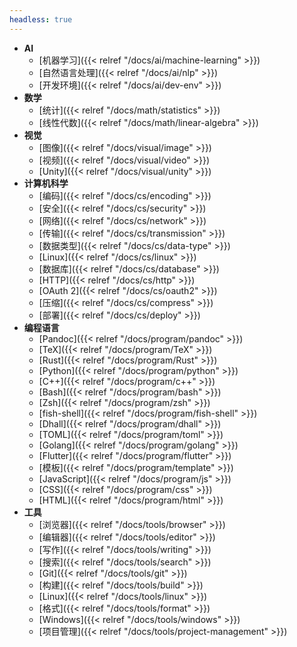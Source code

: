 ```yaml
---
headless: true
---
```


- **AI**
  - [机器学习]({{< relref "/docs/ai/machine-learning" >}})
  - [自然语言处理]({{< relref "/docs/ai/nlp" >}})
  - [开发环境]({{< relref "/docs/ai/dev-env" >}})
- **数学**
  - [统计]({{< relref "/docs/math/statistics" >}})
  - [线性代数]({{< relref "/docs/math/linear-algebra" >}})
- **视觉**
  - [图像]({{< relref "/docs/visual/image" >}})
  - [视频]({{< relref "/docs/visual/video" >}})
  - [Unity]({{< relref "/docs/visual/unity" >}})
- **计算机科学**
  - [编码]({{< relref "/docs/cs/encoding" >}})
  - [安全]({{< relref "/docs/cs/security" >}})
  - [网络]({{< relref "/docs/cs/network" >}})
  - [传输]({{< relref "/docs/cs/transmission" >}})
  - [数据类型]({{< relref "/docs/cs/data-type" >}})
  - [Linux]({{< relref "/docs/cs/linux" >}})
  - [数据库]({{< relref "/docs/cs/database" >}})
  - [HTTP]({{< relref "/docs/cs/http" >}})
  - [OAuth 2]({{< relref "/docs/cs/oauth2" >}})
  - [压缩]({{< relref "/docs/cs/compress" >}})
  - [部署]({{< relref "/docs/cs/deploy" >}})
- **编程语言**
  - [Pandoc]({{< relref "/docs/program/pandoc" >}})
  - [TeX]({{< relref "/docs/program/TeX" >}})
  - [Rust]({{< relref "/docs/program/Rust" >}})
  - [Python]({{< relref "/docs/program/python" >}})
  - [C++]({{< relref "/docs/program/c++" >}})
  - [Bash]({{< relref "/docs/program/bash" >}})
  - [Zsh]({{< relref "/docs/program/zsh" >}})
  - [fish-shell]({{< relref "/docs/program/fish-shell" >}})
  - [Dhall]({{< relref "/docs/program/dhall" >}})
  - [TOML]({{< relref "/docs/program/toml" >}})
  - [Golang]({{< relref "/docs/program/golang" >}})
  - [Flutter]({{< relref "/docs/program/flutter" >}})
  - [模板]({{< relref "/docs/program/template" >}})
  - [JavaScript]({{< relref "/docs/program/js" >}})
  - [CSS]({{< relref "/docs/program/css" >}})
  - [HTML]({{< relref "/docs/program/html" >}})
- **工具**
  - [浏览器]({{< relref "/docs/tools/browser" >}})
  - [编辑器]({{< relref "/docs/tools/editor" >}})
  - [写作]({{< relref "/docs/tools/writing" >}})
  - [搜索]({{< relref "/docs/tools/search" >}})
  - [Git]({{< relref "/docs/tools/git" >}})
  - [构建]({{< relref "/docs/tools/build" >}})
  - [Linux]({{< relref "/docs/tools/linux" >}})
  - [格式]({{< relref "/docs/tools/format" >}})
  - [Windows]({{< relref "/docs/tools/windows" >}})
  - [项目管理]({{< relref "/docs/tools/project-management" >}})
